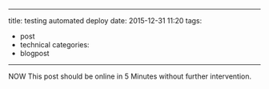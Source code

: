 
---
title: testing automated deploy
date: 2015-12-31 11:20
tags:
 - post
 - technical
categories:
 - blogpost
---

NOW This post should be online in 5 Minutes without further intervention.
